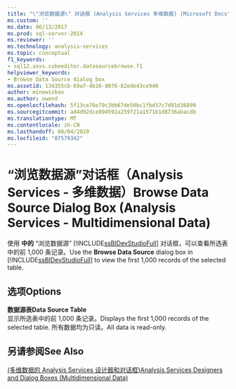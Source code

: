 ```yaml
---
title: "\"浏览数据源\" 对话框 (Analysis Services 多维数据) |Microsoft Docs"
ms.custom: ''
ms.date: 06/13/2017
ms.prod: sql-server-2014
ms.reviewer: ''
ms.technology: analysis-services
ms.topic: conceptual
f1_keywords:
- sql12.asvs.cubeeditor.datasourcebrowse.f1
helpviewer_keywords:
- Browse Data Source dialog box
ms.assetid: 134355cb-69a7-4b16-8076-82ede43ce940
author: minewiskan
ms.author: owend
ms.openlocfilehash: 5f13ce76e79c3bb67de50bc1fbd37c7d91d36899
ms.sourcegitcommit: ad4d92dce894592a259721a1571b1d8736abacdb
ms.translationtype: MT
ms.contentlocale: zh-CN
ms.lasthandoff: 08/04/2020
ms.locfileid: "87579342"
---
```

# <a name="browse-data-source-dialog-box-analysis-services---multidimensional-data"></a><span data-ttu-id="2fee2-102">“浏览数据源”对话框（Analysis Services - 多维数据）</span><span class="sxs-lookup"><span data-stu-id="2fee2-102">Browse Data Source Dialog Box (Analysis Services - Multidimensional Data)</span></span>
  <span data-ttu-id="2fee2-103">使用 **中的** “浏览数据源” [!INCLUDE[ssBIDevStudioFull](../includes/ssbidevstudiofull-md.md)] 对话框，可以查看所选表中的前 1,000 条记录。</span><span class="sxs-lookup"><span data-stu-id="2fee2-103">Use the **Browse Data Source** dialog box in [!INCLUDE[ssBIDevStudioFull](../includes/ssbidevstudiofull-md.md)] to view the first 1,000 records of the selected table.</span></span>  
  
## <a name="options"></a><span data-ttu-id="2fee2-104">选项</span><span class="sxs-lookup"><span data-stu-id="2fee2-104">Options</span></span>  
 <span data-ttu-id="2fee2-105">**数据源表**</span><span class="sxs-lookup"><span data-stu-id="2fee2-105">**Data Source Table**</span></span>  
 <span data-ttu-id="2fee2-106">显示所选表中的前 1,000 条记录。</span><span class="sxs-lookup"><span data-stu-id="2fee2-106">Displays the first 1,000 records of the selected table.</span></span> <span data-ttu-id="2fee2-107">所有数据均为只读。</span><span class="sxs-lookup"><span data-stu-id="2fee2-107">All data is read-only.</span></span>  
  
## <a name="see-also"></a><span data-ttu-id="2fee2-108">另请参阅</span><span class="sxs-lookup"><span data-stu-id="2fee2-108">See Also</span></span>  
 [<span data-ttu-id="2fee2-109">&#40;多维数据的 Analysis Services 设计器和对话框&#41;</span><span class="sxs-lookup"><span data-stu-id="2fee2-109">Analysis Services Designers and Dialog Boxes &#40;Multidimensional Data&#41;</span></span>](analysis-services-designers-and-dialog-boxes-multidimensional-data.md)  
  
  

